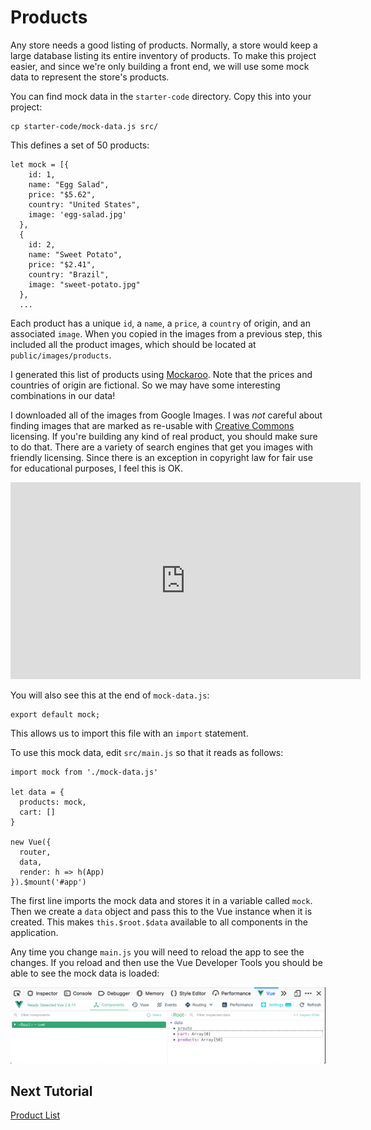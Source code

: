 # Products

Any store needs a good listing of products. Normally, a store would keep a large
database listing its entire inventory of products. To make this project easier,
and since we're only building a front end, we will use some mock data to
represent the store's products.

You can find mock data in the `starter-code` directory. Copy this into your
project:

```
cp starter-code/mock-data.js src/
```

This defines a set of 50 products:

```
let mock = [{
    id: 1,
    name: "Egg Salad",
    price: "$5.62",
    country: "United States",
    image: 'egg-salad.jpg'
  },
  {
    id: 2,
    name: "Sweet Potato",
    price: "$2.41",
    country: "Brazil",
    image: "sweet-potato.jpg"
  },
  ...
```

Each product has a unique `id`, a `name`, a `price`, a `country` of origin, and
an associated `image`. When you copied in the images from a previous step, this
included all the product images, which should be located at `public/images/products`.

I generated this list of products using [Mockaroo](https://mockaroo.com/).
Note that the prices and countries of origin are fictional. So we may have some
interesting combinations in our data!

I downloaded all of the images from Google Images. I was _not_ careful about
finding images that are marked as re-usable with [Creative Commons](https://creativecommons.org/)
licensing. If you're building any kind of real product, you should make sure to
do that. There are a variety of search engines that get you images with friendly
licensing. Since there is an exception in copyright law for fair use for educational
purposes, I feel this is OK.

<iframe width="560" height="315" src="https://www.youtube.com/embed/CJn_jC4FNDo" frameborder="0" allow="accelerometer; autoplay; encrypted-media; gyroscope; picture-in-picture" allowfullscreen></iframe>

You will also see this at the end of `mock-data.js`:

```
export default mock;
```

This allows us to import this file with an `import` statement.

To use this mock data, edit `src/main.js` so that it reads as follows:

```
import mock from './mock-data.js'

let data = {
  products: mock,
  cart: []
}

new Vue({
  router,
  data,
  render: h => h(App)
}).$mount('#app')
```

The first line imports the mock data and stores it in a variable called `mock`.
Then we create a `data` object and pass this to the Vue instance when it is
created. This makes `this.$root.$data` available to all components in the application.

Any time you change `main.js` you will need to reload the app to see the changes.
If you reload and then use the Vue Developer Tools you should be able to see
the mock data is loaded:

![mock data](/screenshots/products.png)

## Next Tutorial

[Product List](/tutorials/4-Product-List.md)
